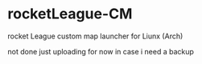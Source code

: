 # rocketLeague-CM
rocket League custom map launcher for Liunx (Arch)

not done just uploading for now in case i need a backup
